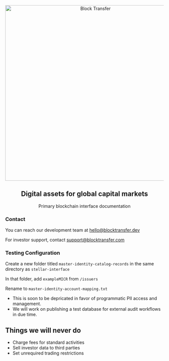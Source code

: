 <div align="center">
<a href="https://www.blocktransfer.io"><img alt="Block Transfer" src="https://www.blocktransfer.com/hosted/images/39/3e0a939c35424d9a5b392a10a08e28/BT_GH.png" width="558" /></a>
<br/>
<h2>Digital assets for global capital markets</h2>
Primary blockchain interface documentation
</div>

### Contact
  
  You can reach our development team at [hello@blocktransfer.dev](mailto:hello@blocktransfer.dev?subject=Block%20Transfer%20Development%20Inquiry&body=Hello%20Block%20Transfer%20Team,%0D%0A%0D%0AI'm%20reaching%20out%20because%20I'm%20interested%20in%20learning%20more%20about%20development%20opportunities%20at%20Block%20Transfer.%20I%20would%20greatly%20appreciate%20it%20if%20you%20could%20provide%20me%20with%20information%20regarding%20the%20development%20roles,%20technologies%20used,%20and%20any%20relevant%20requirements.%0A%0AThank%20you%20in%20advance!%0D%0A%0D%0A%0D%0A%0D%0ABest%20regards%2C%0D%0A%0D%0AYour%20Name)

  For investor support, contact [support@blocktransfer.com](mailto:support@blocktransfer.com?subject=Block%20Transfer%20Support%20Request&body=Hello%20Block%20Transfer%20Support%0D%0A%0D%0AI%20hope%20this%20email%20finds%20you%20well.%20I%20am%20reaching%20out%20because%20I%20need%20some%20assistance%20with%20Block%20Transfer.%0D%0A%0D%0ACould%20you%20please%20help%20me%20with%20my%20queries%3A%0D%0A%0D%0A%0D%0A%0D%0AThank%20you%20in%20advance.%0D%0A%0D%0A%0D%0A%0D%0AKind%20regards%2C%0D%0A%0D%0AYour%20Name)
  
</div>


### Testing Configuration

Create a new folder titled `master-identity-catalog-records` in the same directory as `stellar-interface`

In that folder, add `exampleMICR` from `/issuers`

Rename to `master-identity-account-mapping.txt`

- This is soon to be depricated in favor of programmatic PII access and management.
- We will work on publishing a test database for external audit workflows in due time.

## Things we will never do
- Charge fees for standard activities
- Sell investor data to third parties
- Set unrequired trading restrictions
